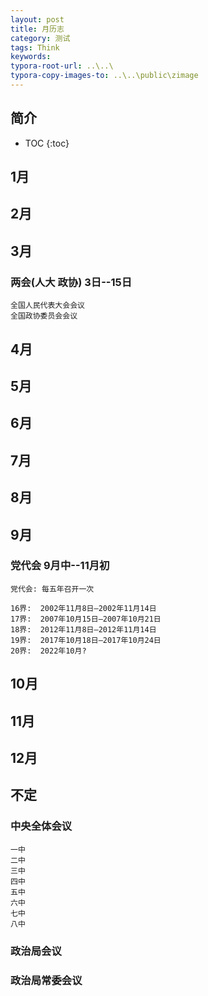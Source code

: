```yaml
---
layout: post
title: 月历志
category: 测试
tags: Think
keywords: 
typora-root-url: ..\..\
typora-copy-images-to: ..\..\public\zimage
---
```


## 简介
 * TOC
 {:toc}
##  1月



##  2月




##  3月



### 两会(人大 政协) 3日--15日
```
全国人民代表大会会议
全国政协委员会会议
```
##  4月


##  5月

##  6月


##  7月

##  8月

##  9月

### 党代会 9月中--11月初
```
党代会: 每五年召开一次

16界:  2002年11月8日—2002年11月14日
17界:  2007年10月15日—2007年10月21日
18界:  2012年11月8日—2012年11月14日
19界:  2017年10月18日—2017年10月24日
20界:  2022年10月?
```
##  10月



##  11月



##  12月

## 不定
### 中央全体会议
```
一中
二中
三中
四中
五中
六中
七中
八中

```

### 政治局会议



### 政治局常委会议
